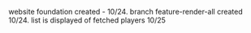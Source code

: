 website foundation created - 10/24.
branch feature-render-all created 10/24.
list is displayed of fetched players 10/25